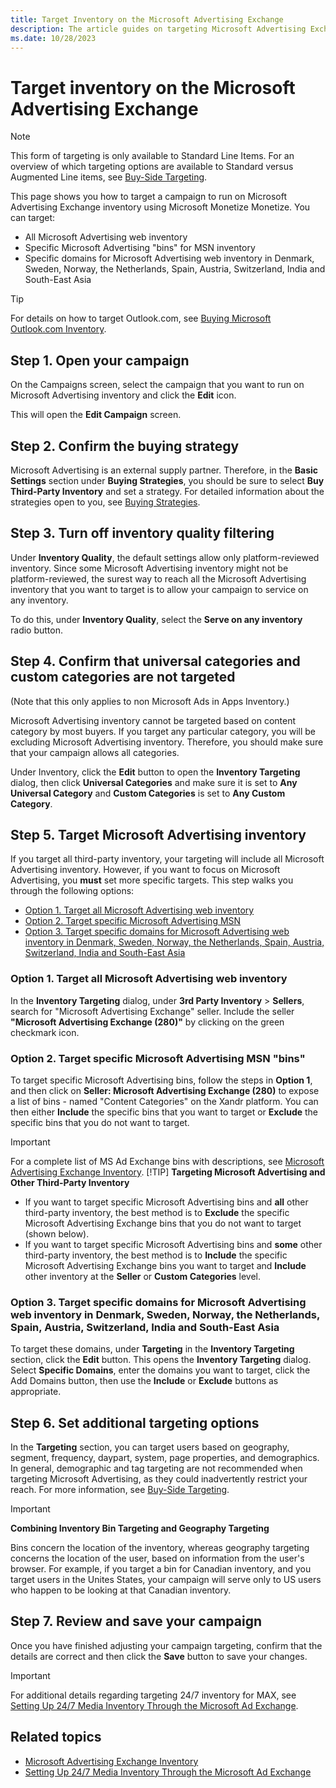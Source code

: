 ```yaml
---
title: Target Inventory on the Microsoft Advertising Exchange
description: The article guides on targeting Microsoft Advertising Exchange inventory, directing campaigns effectively.
ms.date: 10/28/2023
---
```


# Target inventory on the Microsoft Advertising Exchange

> [!NOTE]
> This form of targeting is only available to Standard Line Items. For an overview of which targeting options are available to Standard versus Augmented Line items, see [Buy-Side Targeting](buy-side-targeting.md).

This page shows you how to target a campaign to run on Microsoft Advertising Exchange inventory using Microsoft Monetize Monetize. You can target:

- All Microsoft Advertising web inventory
- Specific Microsoft Advertising "bins" for MSN inventory
- Specific domains for Microsoft Advertising web inventory in Denmark, Sweden, Norway, the Netherlands, Spain, Austria, Switzerland, India and South-East Asia

> [!TIP]
> For details on how to target Outlook.com, see [Buying Microsoft Outlook.com Inventory](buying-microsoft-outlook-com-inventory.md).

## Step 1. Open your campaign

On the Campaigns screen, select the campaign that you want to run on Microsoft Advertising inventory and click the **Edit** icon.

This will open the **Edit Campaign** screen.

## Step 2. Confirm the buying strategy

Microsoft Advertising is an external supply partner. Therefore, in the **Basic Settings** section under **Buying Strategies**, you should be sure to select **Buy Third-Party Inventory** and set a strategy. For detailed information about the strategies open to you, see [Buying Strategies](buying-strategies.md).

## Step 3. Turn off inventory quality filtering

Under **Inventory Quality**, the default settings allow only platform-reviewed inventory. Since some Microsoft Advertising inventory might not be platform-reviewed, the surest way to reach all the Microsoft Advertising inventory that you want to target is to allow your campaign to service on any inventory.

To do this, under **Inventory Quality**, select the **Serve on any inventory** radio button.

## Step 4. Confirm that universal categories and custom categories are not targeted

(Note that this only applies to non Microsoft Ads in Apps Inventory.)

Microsoft Advertising inventory cannot be targeted based on content category by most buyers. If you target any particular category, you will be excluding Microsoft Advertising inventory. Therefore, you should make sure that your campaign allows all categories.

Under Inventory, click the **Edit** button to open the **Inventory Targeting** dialog, then click **Universal Categories** and make sure it is set to **Any Universal Category** and **Custom Categories** is set to **Any Custom Category**.

## Step 5. Target Microsoft Advertising inventory

If you target all third-party inventory, your targeting will include all Microsoft Advertising inventory. However, if you want to focus on Microsoft Advertising, you **must** set more specific targets. This step walks you through the following options:

- [Option 1. Target all Microsoft Advertising web inventory](target-inventory-on-the-microsoft-advertising-exchange.md#option-1-target-all-microsoft-advertising-web-inventory)
- [Option 2. Target specific Microsoft Advertising MSN](target-inventory-on-the-microsoft-advertising-exchange.md#option-2-target-specific-microsoft-advertising-msn-bins)
- [Option 3. Target specific domains for Microsoft Advertising web inventory in Denmark, Sweden, Norway, the Netherlands, Spain, Austria, Switzerland, India and South-East Asia](target-inventory-on-the-microsoft-advertising-exchange.md#option-3-target-specific-domains-for-microsoft-advertising-web-inventory-in-denmark-sweden-norway-the-netherlands-spain-austria-switzerland-india-and-south-east-asia)
  
### Option 1. Target all Microsoft Advertising web inventory

In the **Inventory Targeting** dialog, under **3rd Party Inventory** \> **Sellers**, search for "Microsoft Advertising Exchange" seller. Include the seller **"Microsoft Advertising Exchange (280)"** by clicking on the green checkmark icon.

### Option 2. Target specific Microsoft Advertising MSN "bins"

To target specific Microsoft Advertising bins, follow the steps in **Option 1**, and then click on **Seller: Microsoft Advertising Exchange (280)** to expose a list of bins - named "Content Categories" on the Xandr platform. You can then either **Include** the specific bins that you want to target or **Exclude** the specific bins that you do not want to target.

> [!IMPORTANT]
> For a complete list of MS Ad Exchange bins with descriptions, see [Microsoft Advertising Exchange Inventory](microsoft-advertising-exchange-inventory.md).
> [!TIP]
> **Targeting Microsoft Advertising and Other Third-Party Inventory**
>
> - If you want to target specific Microsoft Advertising bins and **all** other third-party inventory, the best method is to **Exclude** the specific Microsoft Advertising Exchange bins that you do not want to target (shown below).
> - If you want to target specific Microsoft Advertising bins and **some** other third-party inventory, the best method is to **Include** the specific Microsoft Advertising Exchange bins you want to target and **Include** other inventory at the **Seller** or **Custom Categories** level.

### Option 3. Target specific domains for Microsoft Advertising web inventory in Denmark, Sweden, Norway, the Netherlands, Spain, Austria, Switzerland, India and South-East Asia

To target these domains, under **Targeting** in the **Inventory Targeting** section, click the **Edit** button. This opens the **Inventory Targeting** dialog. Select **Specific Domains**, enter the domains you want to target, click the Add Domains button, then use the **Include** or **Exclude** buttons as appropriate.

## Step 6. Set additional targeting options

In the **Targeting** section, you can target users based on geography, segment, frequency, daypart, system, page properties, and demographics. In general, demographic and tag targeting are not recommended when targeting Microsoft Advertising, as they could inadvertently restrict your reach. For more information, see [Buy-Side Targeting](buy-side-targeting.md).

> [!IMPORTANT]
> **Combining Inventory Bin Targeting and Geography Targeting**
>
> Bins concern the location of the inventory, whereas geography targeting concerns the location of the user, based on information from the user's browser. For example, if you target a bin for Canadian inventory, and you target users in the Unites States, your campaign will serve only to US users who happen to be looking at that Canadian inventory.

## Step 7. Review and save your campaign

Once you have finished adjusting your campaign targeting, confirm that the details are correct and then click the **Save** button to save your changes.

> [!IMPORTANT]
> For additional details regarding targeting 24/7 inventory for MAX, see [Setting Up 24/7 Media Inventory Through the Microsoft Ad Exchange](setting-up-24-7-media-inventory-through-the-microsoft-ad-exchange.md).

## Related topics

- [Microsoft Advertising Exchange Inventory](microsoft-advertising-exchange-inventory.md)
- [Setting Up 24/7 Media Inventory Through the Microsoft Ad Exchange](setting-up-24-7-media-inventory-through-the-microsoft-ad-exchange.md)
